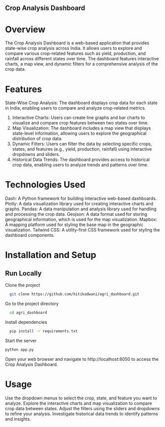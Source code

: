 ## Crop Analysis Dashboard
# Overview
The Crop Analysis Dashboard is a web-based application that provides state-wise crop analysis across India. It allows users to explore and compare various crop-related features such as yield, production, and rainfall across different states over time. The dashboard features interactive charts, a map view, and dynamic filters for a comprehensive analysis of the crop data.
# Features

State-Wise Crop Analysis: The dashboard displays crop data for each state in India, enabling users to compare and analyze crop-related metrics.
1. Interactive Charts: Users can create line graphs and bar charts to visualize and compare crop features between two states over time.
2. Map Visualization: The dashboard includes a map view that displays state-level information, allowing users to explore the geographical distribution of crop data.
3. Dynamic Filters: Users can filter the data by selecting specific crops, states, and features (e.g., yield, production, rainfall) using interactive dropdowns and sliders.
4. Historical Data Trends: The dashboard provides access to historical crop data, enabling users to analyze trends and patterns over time.

# Technologies Used

Dash: A Python framework for building interactive web-based dashboards.
Plotly: A data visualization library used for creating interactive charts and graphs.
Pandas: A data manipulation and analysis library used for handling and processing the crop data.
Geojson: A data format used for storing geographical information, which is used for the map visualization.
Mapbox: A mapping platform used for styling the base map in the geographic visualization.
Tailwind CSS: A utility-first CSS framework used for styling the dashboard components.

# Installation and Setup


## Run Locally

Clone the project

```bash
  git clone https://github.com/hitikadwani/agri_dashboard.git

```

Go to the project directory

```bash
  cd agri_dashboard
```

Install dependencies

```bash
  pip install -r requirements.txt
```

Start the server

```bash
python app.py
```



Open your web browser and navigate to http://localhost:8050 to access the Crop Analysis Dashboard.

# Usage

Use the dropdown menus to select the crop, state, and feature you want to analyze.
Explore the interactive charts and map visualization to compare crop data between states.
Adjust the filters using the sliders and dropdowns to refine your analysis.
Investigate historical data trends to identify patterns and insights.